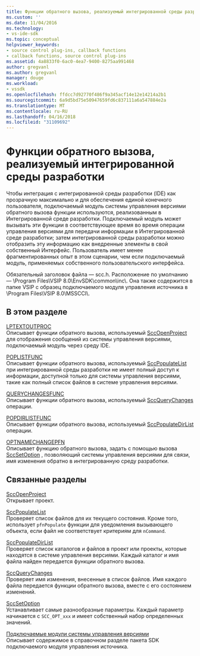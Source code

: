 ```yaml
---
title: Функции обратного вызова, реализуемый интегрированной среды разработки | Документы Microsoft
ms.custom: ''
ms.date: 11/04/2016
ms.technology:
- vs-ide-sdk
ms.topic: conceptual
helpviewer_keywords:
- source control plug-ins, callback functions
- callback functions, source control plug-ins
ms.assetid: 4a8833f0-6ac0-4ea7-9400-8275aa991468
author: gregvanl
ms.author: gregvanl
manager: douge
ms.workload:
- vssdk
ms.openlocfilehash: ffdcc7d92770f486f9a345acf14e12e14214a2b1
ms.sourcegitcommit: 6a9d5bd75e50947659fd6c837111a6a547884e2a
ms.translationtype: MT
ms.contentlocale: ru-RU
ms.lasthandoff: 04/16/2018
ms.locfileid: "31109692"
---
```

# <a name="callback-functions-implemented-by-the-ide"></a>Функции обратного вызова, реализуемый интегрированной среды разработки
Чтобы интеграция с интегрированной среды разработки (IDE) как прозрачную максимально и для обеспечения единой конечного пользователя, подключаемый модуль системы управления версиями обратного вызова функции используются, реализованным в Интегрированной среде разработки. Подключаемый модуль может вызывать эти функции в соответствующее время во время операции управления версиями для передачи информации в Интегрированной среде разработки; затем интегрированной среды разработки можно отобразить эту информацию как внедренные элементы в свой собственный Интерфейс. Пользователь имеет менее фрагментированных опыт в этом сценарии, чем если подключаемый модуль, применяемых собственного пользовательского интерфейса.  
  
 Обязательный заголовок файла — scc.h. Расположение по умолчанию — \Program Files\VSIP 8.0\EnvSDK\common\inc\\. Она также содержится в папке VSIP с образец подключаемого модуля управления источника в \Program Files\VSIP 8.0\MSSCCI\\.  
  
## <a name="in-this-section"></a>В этом разделе  
 [LPTEXTOUTPROC](../extensibility/lptextoutproc.md)  
 Описывает функции обратного вызова, используемый [SccOpenProject](../extensibility/sccopenproject-function.md) для отображения сообщений из системы управления версиями, подключаемый модуль через среду IDE.  
  
 [POPLISTFUNC](../extensibility/poplistfunc.md)  
 Описывает функции обратного вызова, используемый [SccPopulateList](../extensibility/sccpopulatelist-function.md) при интегрированной среды разработки не имеет полный доступ к информации, доступной только для системы управления версиями, такие как полный список файлов в системе управления версиями.  
  
 [QUERYCHANGESFUNC](../extensibility/querychangesfunc.md)  
 Описывает функции обратного вызова, используемый [SccQueryChanges](../extensibility/sccquerychanges-function.md) операции.  
  
 [POPDIRLISTFUNC](../extensibility/popdirlistfunc.md)  
 Описывает функции обратного вызова, используемый [SccPopulateDirList](../extensibility/sccpopulatedirlist-function.md) операции.  
  
 [OPTNAMECHANGEPFN](../extensibility/optnamechangepfn.md)  
 Описывает функцию обратного вызова, задать с помощью вызова [SccSetOption](../extensibility/sccsetoption-function.md) , позволяющий системы управления версиями для связи, имя изменения обратно в интегрированную среду разработки.  
  
## <a name="related-sections"></a>Связанные разделы  
 [SccOpenProject](../extensibility/sccopenproject-function.md)  
 Открывает проект.  
  
 [SccPopulateList](../extensibility/sccpopulatelist-function.md)  
 Проверяет список файлов для их текущего состояния. Кроме того, использует `pfnPopulate` функции для уведомления вызывающего объекта, если файл не соответствует критериям для `nCommand`.  
  
 [SccPopulateDirList](../extensibility/sccpopulatedirlist-function.md)  
 Проверяет список каталогов и файлов в проект или проекты, которые находятся в системе управления версиями. Каждый каталог и имя файла найден передается функции обратного вызова.  
  
 [SccQueryChanges](../extensibility/sccquerychanges-function.md)  
 Проверяет имя изменения, внесенные в список файлов. Имя каждого файла передается функции обратного вызова, вместе с его состоянием изменений.  
  
 [SccSetOption](../extensibility/sccsetoption-function.md)  
 Устанавливает самые разнообразные параметры. Каждый параметр начинается с `SCC_OPT_xxx` и имеет собственный набор определенных значений.  
  
 [Подключаемые модули системы управления версиями](../extensibility/source-control-plug-ins.md)  
 Описывает содержимое в справочном разделе пакета SDK подключаемого модуля управления источника.